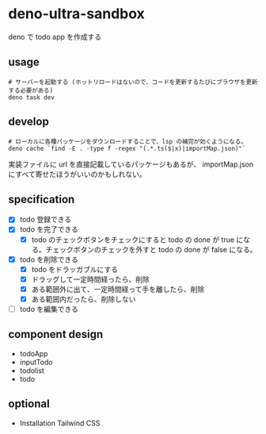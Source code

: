 # deno-ultra-sandbox
deno で todo app を作成する

## usage

``` shell
# サーバーを起動する (ホットリロードはないので、コードを更新するたびにブラウザを更新する必要がある)
deno task dev
```

## develop

``` shell
# ローカルに各種パッケージをダウンロードすることで、lsp の補完が効くようになる。
deno cache `find -E . -type f -regex "(.*.ts($|x)|importMap.json)"`
```

実装ファイルに url を直接記載しているパッケージもあるが、 importMap.json にすべて寄せたほうがいいのかもしれない。

## specification
- [x] todo 登録できる
- [x] todo を完了できる
  - [x] todo のチェックボタンをチェックにすると todo の done が true になる。チェックボタンのチェックを外すと todo の done が false になる。
- [x] todo を削除できる
  - [x] todo をドラッガブルにする
  - [x] ドラッグして一定時間経ったら、削除
  - [x] ある範囲外に出て、一定時間経って手を離したら、削除
  - [x] ある範囲内だったら、削除しない
- [ ] todo を編集できる

## component design
- todoApp
- inputTodo
- todolist
- todo

## optional
- Installation Tailwind CSS
